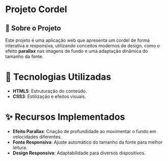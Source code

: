 # Projeto Cordel

## 📖 Sobre o Projeto
Este projeto é uma aplicação web que apresenta um cordel de forma interativa e responsiva, utilizando conceitos modernos de design, como o efeito **parallax** nas imagens de fundo e uma adaptação dinâmica do tamanho da fonte.

# 🚀 Tecnologias Utilizadas

- **HTML5**: Estruturação do conteúdo.
- **CSS3**: Estilização e efeitos visuais.

# ✨ Recursos Implementados

- **Efeito Parallax**: Criação de profundidade ao movimentar o fundo em velocidades diferentes.
- **Fonte Responsiva**: Ajuste automático do tamanho da fonte para melhor leitura.
- **Design Responsivo**: Adaptabilidade para diversos dispositivos.
